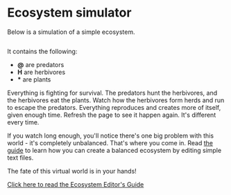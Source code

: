 # Ecosystem simulator

Below is a simulation of a simple ecosystem.

<pre id="ecosystem"></pre>

It contains the following:

  - **@** are predators
  - **H** are herbivores
  - **\*** are plants

Everything is fighting for survival. The predators hunt the herbivores, and
the herbivores eat the plants. Watch how the herbivores form herds and run to
escape the predators. Everything reproduces and creates more of itself, given
enough time. Refresh the page to see it happen again. It's different every
time.

If you watch long enough, you'll notice there's one big problem with this
world - it's completely unbalanced. That's where you come in. Read [the
guide](guide) to learn how you can create a balanced ecosystem by editing
simple text files.

The fate of this virtual world is in your hands! 

[Click here to read the Ecosystem Editor's Guide](guide)
